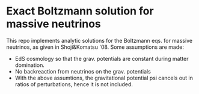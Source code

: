 # Exact Boltzmann solution for massive neutrinos

This repo implements analytic solutions for the Boltzmann eqs. for massive
neutrinos, as given in Shoji&Komatsu '08. Some assumptions are made:

- EdS cosmology so that the grav. potentials are constant during matter domination.
- No backreaction from neutrinos on the grav. potentials
- With the above assumtions, the gravitational potential psi cancels out in
  ratios of perturbations, hence it is not included.
